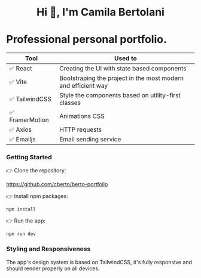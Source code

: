
<h1 align="center">Hi 👋, I'm Camila Bertolani</h1>


# Professional personal portfolio.

| Tool            | Used to                                                       |
| --------------- | ------------------------------------------------------------- |
| ✅ React        | Creating the UI with state based components                   |
| ✅ Vite         | Bootstraping the project in the most modern and efficient way |
| ✅ TailwindCSS  | Style the components based on utility-first classes           |
| ✅ FramerMotion | Animations CSS                                                |
| ✅ Axios        | HTTP requests                                                 |
| ✅ Emailjs      | Email sending service                                         |

### Getting Started

👉 Clone the repository:

https://github.com/cberto/berto-portfolio

👉 Install npm packages:

`npm install`

👉 Run the app:

`npm run dev`

### Styling and Responsiveness

The app's design system is based on TailwindCSS, it's fully responsive and should render properly on all devices.
